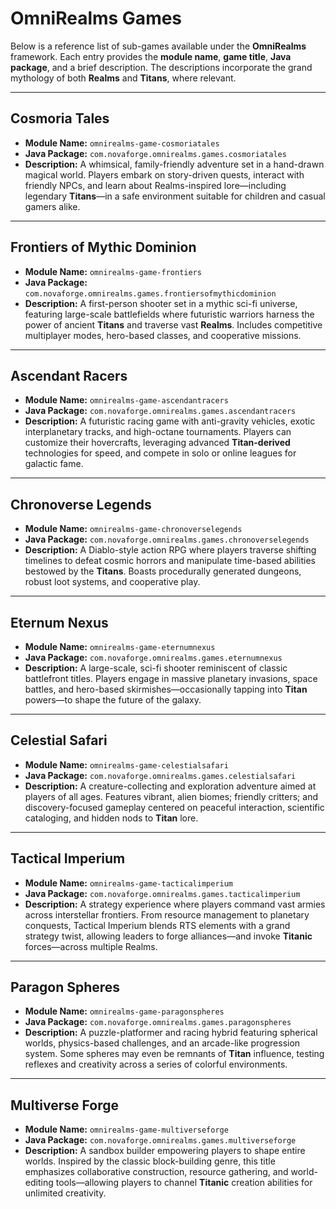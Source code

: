 # OmniRealms Games

Below is a reference list of sub-games available under the **OmniRealms** framework. Each entry provides the **module name**, **game title**, **Java package**, and a brief description. The descriptions incorporate the grand mythology of both **Realms** and **Titans**, where relevant.

---

## Cosmoria Tales
- **Module Name:** `omnirealms-game-cosmoriatales`
- **Java Package:** `com.novaforge.omnirealms.games.cosmoriatales`
- **Description:** A whimsical, family-friendly adventure set in a hand-drawn magical world. Players embark on story-driven quests, interact with friendly NPCs, and learn about Realms-inspired lore—including legendary **Titans**—in a safe environment suitable for children and casual gamers alike.

---

## Frontiers of Mythic Dominion
- **Module Name:** `omnirealms-game-frontiers`
- **Java Package:** `com.novaforge.omnirealms.games.frontiersofmythicdominion`
- **Description:** A first-person shooter set in a mythic sci-fi universe, featuring large-scale battlefields where futuristic warriors harness the power of ancient **Titans** and traverse vast **Realms**. Includes competitive multiplayer modes, hero-based classes, and cooperative missions.

---

## Ascendant Racers
- **Module Name:** `omnirealms-game-ascendantracers`
- **Java Package:** `com.novaforge.omnirealms.games.ascendantracers`
- **Description:** A futuristic racing game with anti-gravity vehicles, exotic interplanetary tracks, and high-octane tournaments. Players can customize their hovercrafts, leveraging advanced **Titan-derived** technologies for speed, and compete in solo or online leagues for galactic fame.

---

## Chronoverse Legends
- **Module Name:** `omnirealms-game-chronoverselegends`
- **Java Package:** `com.novaforge.omnirealms.games.chronoverselegends`
- **Description:** A Diablo-style action RPG where players traverse shifting timelines to defeat cosmic horrors and manipulate time-based abilities bestowed by the **Titans**. Boasts procedurally generated dungeons, robust loot systems, and cooperative play.

---

## Eternum Nexus
- **Module Name:** `omnirealms-game-eternumnexus`
- **Java Package:** `com.novaforge.omnirealms.games.eternumnexus`
- **Description:** A large-scale, sci-fi shooter reminiscent of classic battlefront titles. Players engage in massive planetary invasions, space battles, and hero-based skirmishes—occasionally tapping into **Titan** powers—to shape the future of the galaxy.

---

## Celestial Safari
- **Module Name:** `omnirealms-game-celestialsafari`
- **Java Package:** `com.novaforge.omnirealms.games.celestialsafari`
- **Description:** A creature-collecting and exploration adventure aimed at players of all ages. Features vibrant, alien biomes; friendly critters; and discovery-focused gameplay centered on peaceful interaction, scientific cataloging, and hidden nods to **Titan** lore.

---

## Tactical Imperium
- **Module Name:** `omnirealms-game-tacticalimperium`
- **Java Package:** `com.novaforge.omnirealms.games.tacticalimperium`
- **Description:** A strategy experience where players command vast armies across interstellar frontiers. From resource management to planetary conquests, Tactical Imperium blends RTS elements with a grand strategy twist, allowing leaders to forge alliances—and invoke **Titanic** forces—across multiple Realms.

---

## Paragon Spheres
- **Module Name:** `omnirealms-game-paragonspheres`
- **Java Package:** `com.novaforge.omnirealms.games.paragonspheres`
- **Description:** A puzzle-platformer and racing hybrid featuring spherical worlds, physics-based challenges, and an arcade-like progression system. Some spheres may even be remnants of **Titan** influence, testing reflexes and creativity across a series of colorful environments.

---

## Multiverse Forge
- **Module Name:** `omnirealms-game-multiverseforge`
- **Java Package:** `com.novaforge.omnirealms.games.multiverseforge`
- **Description:** A sandbox builder empowering players to shape entire worlds. Inspired by the classic block-building genre, this title emphasizes collaborative construction, resource gathering, and world-editing tools—allowing players to channel **Titanic** creation abilities for unlimited creativity.
